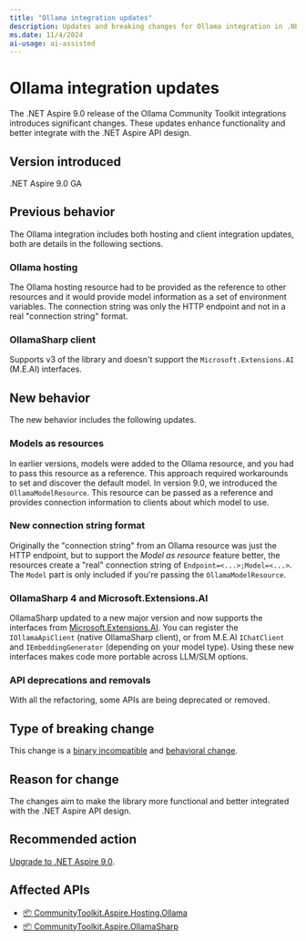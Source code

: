 ```yaml
---
title: "Ollama integration updates"
description: Updates and breaking changes for Ollama integration in .NET Aspire 9.0 GA.
ms.date: 11/4/2024
ai-usage: ai-assisted
---
```


# Ollama integration updates

The .NET Aspire 9.0 release of the Ollama Community Toolkit integrations introduces significant changes. These updates enhance functionality and better integrate with the .NET Aspire API design.

## Version introduced

.NET Aspire 9.0 GA

## Previous behavior

The Ollama integration includes both hosting and client integration updates, both are details in the following sections.

### Ollama hosting

The Ollama hosting resource had to be provided as the reference to other resources and it would provide model information as a set of environment variables. The connection string was only the HTTP endpoint and not in a real "connection string" format.

### OllamaSharp client

Supports v3 of the library and doesn't support the `Microsoft.Extensions.AI` (M.E.AI) interfaces.

## New behavior

The new behavior includes the following updates.

### Models as resources

In earlier versions, models were added to the Ollama resource, and you had to pass this resource as a reference. This approach required workarounds to set and discover the default model. In version 9.0, we introduced the `OllamaModelResource`. This resource can be passed as a reference and provides connection information to clients about which model to use.

### New connection string format

Originally the "connection string" from an Ollama resource was just the HTTP endpoint, but to support the _Model as resource_ feature better, the resources create a "real" connection string of `Endpoint=<...>;Model=<...>`. The `Model` part is only included if you're passing the `OllamaModelResource`.

### OllamaSharp 4 and Microsoft.Extensions.AI

OllamaSharp updated to a new major version and now supports the interfaces from [Microsoft.Extensions.AI](https://devblogs.microsoft.com/dotnet/introducing-microsoft-extensions-ai-preview/). You can register the `IOllamaApiClient` (native OllamaSharp client), or from M.E.AI `IChatClient` and `IEmbeddingGenerator` (depending on your model type). Using these new interfaces makes code more portable across LLM/SLM options.

### API deprecations and removals

With all the refactoring, some APIs are being deprecated or removed.

## Type of breaking change

This change is a [binary incompatible](../categories.md#binary-incompatible) and [behavioral change](../categories.md#behavioral-change).

## Reason for change

The changes aim to make the library more functional and better integrated with the .NET Aspire API design.

## Recommended action

[Upgrade to .NET Aspire 9.0](../../get-started/upgrade-to-aspire-9.md).

## Affected APIs

- [📦 CommunityToolkit.Aspire.Hosting.Ollama](https://www.nuget.org/packages/CommunityToolkit.Aspire.Hosting.Ollama)
- [📦 CommunityToolkit.Aspire.OllamaSharp](https://www.nuget.org/packages/CommunityToolkit.Aspire.OllamaSharp)
